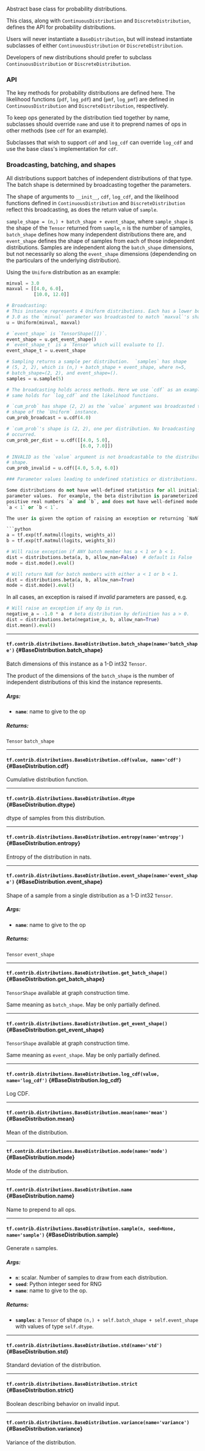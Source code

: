 Abstract base class for probability distributions.

This class, along with `ContinuousDistribution` and `DiscreteDistribution`,
defines the API for probability distributions.

Users will never instantiate a `BaseDistribution`, but will instead
instantiate subclasses of either `ContinuousDistribution` or
`DiscreteDistribution`.

Developers of new distributions should prefer to subclass
`ContinuousDistribution` or `DiscreteDistribution`.

### API

The key methods for probability distributions are defined here. The likelihood
functions (`pdf`, `log_pdf`) and (`pmf`, `log_pmf`) are defined in
`ContinuousDistribution` and `DiscreteDistribution`, respectively.

To keep ops generated by the distribution tied together by name, subclasses
should override `name` and use it to preprend names of ops in other methods
(see `cdf` for an example).

Subclasses that wish to support `cdf` and `log_cdf` can override `log_cdf`
and use the base class's implementation for `cdf`.

### Broadcasting, batching, and shapes

All distributions support batches of independent distributions of that type.
The batch shape is determined by broadcasting together the parameters.

The shape of arguments to `__init__`, `cdf`, `log_cdf`, and the likelihood
functions defined in `ContinuousDistribution` and `DiscreteDistribution`
reflect this broadcasting, as does the return value of `sample`.

`sample_shape = (n,) + batch_shape + event_shape`, where `sample_shape` is the
shape of the `Tensor` returned from `sample`, `n` is the number of samples,
`batch_shape` defines how many independent distributions there are, and
`event_shape` defines the shape of samples from each of those independent
distributions. Samples are independent along the `batch_shape` dimensions,
but not necessarily so along the `event_shape` dimensions (dependending on
the particulars of the underlying distribution).

Using the `Uniform` distribution as an example:

```python
minval = 3.0
maxval = [[4.0, 6.0],
          [10.0, 12.0]]

# Broadcasting:
# This instance represents 4 Uniform distributions. Each has a lower bound at
# 3.0 as the `minval` parameter was broadcasted to match `maxval`'s shape.
u = Uniform(minval, maxval)

# `event_shape` is `TensorShape([])`.
event_shape = u.get_event_shape()
# `event_shape_t` is a `Tensor` which will evaluate to [].
event_shape_t = u.event_shape

# Sampling returns a sample per distribution.  `samples` has shape
# (5, 2, 2), which is (n,) + batch_shape + event_shape, where n=5,
# batch_shape=(2, 2), and event_shape=().
samples = u.sample(5)

# The broadcasting holds across methods. Here we use `cdf` as an example. The
# same holds for `log_cdf` and the likelihood functions.

# `cum_prob` has shape (2, 2) as the `value` argument was broadcasted to the
# shape of the `Uniform` instance.
cum_prob_broadcast = u.cdf(4.0)

# `cum_prob`'s shape is (2, 2), one per distribution. No broadcasting
# occurred.
cum_prob_per_dist = u.cdf([[4.0, 5.0],
                           [6.0, 7.0]])

# INVALID as the `value` argument is not broadcastable to the distribution's
# shape.
cum_prob_invalid = u.cdf([4.0, 5.0, 6.0])

### Parameter values leading to undefined statistics or distributions.

Some distributions do not have well-defined statistics for all initialization
parameter values.  For example, the beta distribution is parameterized by
positive real numbers `a` and `b`, and does not have well-defined mode if
`a < 1` or `b < 1`.

The user is given the option of raising an exception or returning `NaN`.

```python
a = tf.exp(tf.matmul(logits, weights_a))
b = tf.exp(tf.matmul(logits, weights_b))

# Will raise exception if ANY batch member has a < 1 or b < 1.
dist = distributions.beta(a, b, allow_nan=False)  # default is False
mode = dist.mode().eval()

# Will return NaN for batch members with either a < 1 or b < 1.
dist = distributions.beta(a, b, allow_nan=True)
mode = dist.mode().eval()
```

In all cases, an exception is raised if *invalid* parameters are passed, e.g.

```python
# Will raise an exception if any Op is run.
negative_a = -1.0 * a  # beta distribution by definition has a > 0.
dist = distributions.beta(negative_a, b, allow_nan=True)
dist.mean().eval()
```
- - -

#### `tf.contrib.distributions.BaseDistribution.batch_shape(name='batch_shape')` {#BaseDistribution.batch_shape}

Batch dimensions of this instance as a 1-D int32 `Tensor`.

The product of the dimensions of the `batch_shape` is the number of
independent distributions of this kind the instance represents.

##### Args:


*  <b>`name`</b>: name to give to the op

##### Returns:

  `Tensor` `batch_shape`


- - -

#### `tf.contrib.distributions.BaseDistribution.cdf(value, name='cdf')` {#BaseDistribution.cdf}

Cumulative distribution function.


- - -

#### `tf.contrib.distributions.BaseDistribution.dtype` {#BaseDistribution.dtype}

dtype of samples from this distribution.


- - -

#### `tf.contrib.distributions.BaseDistribution.entropy(name='entropy')` {#BaseDistribution.entropy}

Entropy of the distribution in nats.


- - -

#### `tf.contrib.distributions.BaseDistribution.event_shape(name='event_shape')` {#BaseDistribution.event_shape}

Shape of a sample from a single distribution as a 1-D int32 `Tensor`.

##### Args:


*  <b>`name`</b>: name to give to the op

##### Returns:

  `Tensor` `event_shape`


- - -

#### `tf.contrib.distributions.BaseDistribution.get_batch_shape()` {#BaseDistribution.get_batch_shape}

`TensorShape` available at graph construction time.

Same meaning as `batch_shape`. May be only partially defined.


- - -

#### `tf.contrib.distributions.BaseDistribution.get_event_shape()` {#BaseDistribution.get_event_shape}

`TensorShape` available at graph construction time.

Same meaning as `event_shape`. May be only partially defined.


- - -

#### `tf.contrib.distributions.BaseDistribution.log_cdf(value, name='log_cdf')` {#BaseDistribution.log_cdf}

Log CDF.


- - -

#### `tf.contrib.distributions.BaseDistribution.mean(name='mean')` {#BaseDistribution.mean}

Mean of the distribution.


- - -

#### `tf.contrib.distributions.BaseDistribution.mode(name='mode')` {#BaseDistribution.mode}

Mode of the distribution.


- - -

#### `tf.contrib.distributions.BaseDistribution.name` {#BaseDistribution.name}

Name to prepend to all ops.


- - -

#### `tf.contrib.distributions.BaseDistribution.sample(n, seed=None, name='sample')` {#BaseDistribution.sample}

Generate `n` samples.

##### Args:


*  <b>`n`</b>: scalar. Number of samples to draw from each distribution.
*  <b>`seed`</b>: Python integer seed for RNG
*  <b>`name`</b>: name to give to the op.

##### Returns:


*  <b>`samples`</b>: a `Tensor` of shape `(n,) + self.batch_shape + self.event_shape`
      with values of type `self.dtype`.


- - -

#### `tf.contrib.distributions.BaseDistribution.std(name='std')` {#BaseDistribution.std}

Standard deviation of the distribution.


- - -

#### `tf.contrib.distributions.BaseDistribution.strict` {#BaseDistribution.strict}

Boolean describing behavior on invalid input.


- - -

#### `tf.contrib.distributions.BaseDistribution.variance(name='variance')` {#BaseDistribution.variance}

Variance of the distribution.


